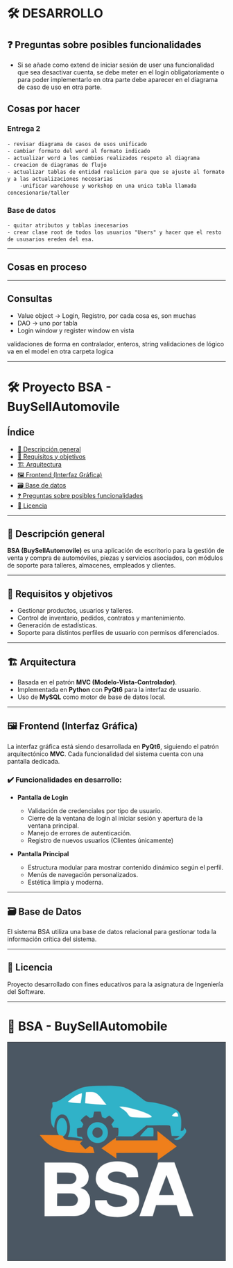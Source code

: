 # 🛠️ DESARROLLO

## ❓ Preguntas sobre posibles funcionalidades
- Si se añade como extend de iniciar sesión de user una funcionalidad que sea desactivar cuenta, se debe meter en el login obligatoriamente o para poder implementarlo en otra parte debe aparecer en el diagrama de caso de uso en otra parte.

## Cosas por hacer 

  ### Entrega 2
    - revisar diagrama de casos de usos unificado
    - cambiar formato del word al formato indicado 
    - actualizar word a los cambios realizados respeto al diagrama
    - creacion de diagramas de flujo
    - actualizar tablas de entidad realicion para que se ajuste al formato y a las actualizaciones necesarias
        -unificar warehouse y workshop en una unica tabla llamada concesionario/taller
  
  ### Base de datos
    - quitar atributos y tablas inecesarios
    - crear clase root de todos los usuarios "Users" y hacer que el resto de ususarios ereden del esa.

---

## Cosas en proceso

---

## Consultas
- Value object -> Login, Registro, por cada cosa es, son muchas
- DAO -> uno por tabla
- Login window y register window en vista

validaciones de forma en contralador, enteros, string
validaciones de lógico va en el model en otra carpeta logica

---
# 🛠️ Proyecto BSA - BuySellAutomovile

## Índice

- [📌 Descripción general](#descripción-general)
- [🧠 Requisitos y objetivos](#requisitos-y-objetivos)
- [🏗️ Arquitectura](#arquitectura)
- [🖼️ Frontend (Interfaz Gráfica)](#frontend-interfaz-gráfica)
- [🗃️ Base de datos](#base-de-datos)
- [❓ Preguntas sobre posibles funcionalidades](#preguntas-sobre-posibles-funcionalidades)
- [🧾 Licencia](#licencia)

---

## 📌 Descripción general

  **BSA (BuySellAutomovile)** es una aplicación de escritorio para la gestión de venta y compra de automóviles, piezas y servicios asociados, con módulos de soporte para talleres, almacenes, empleados y clientes.

---

## 🧠 Requisitos y objetivos

  - Gestionar productos, usuarios y talleres.
  - Control de inventario, pedidos, contratos y mantenimiento.
  - Generación de estadísticas.
  - Soporte para distintos perfiles de usuario con permisos diferenciados.

---

## 🏗️ Arquitectura

  - Basada en el patrón **MVC (Modelo-Vista-Controlador)**.
  - Implementada en **Python** con **PyQt6** para la interfaz de usuario.
  - Uso de **MySQL** como motor de base de datos local.

---

## 🖼️ Frontend (Interfaz Gráfica)

  La interfaz gráfica está siendo desarrollada en **PyQt6**, siguiendo el patrón arquitectónico **MVC**. Cada funcionalidad del sistema cuenta con una pantalla dedicada.

### ✔️ Funcionalidades en desarrollo:

- **Pantalla de Login**
  - Validación de credenciales por tipo de usuario.
  - Cierre de la ventana de login al iniciar sesión y apertura de la ventana principal.
  - Manejo de errores de autenticación.
  - Registro de nuevos usuarios (Clientes únicamente)

- **Pantalla Principal**
  - Estructura modular para mostrar contenido dinámico según el perfil.
  - Menús de navegación personalizados.
  - Estética limpia y moderna.

---

## 🗃️ Base de Datos

  El sistema BSA utiliza una base de datos relacional para gestionar toda la información crítica del sistema.

---



## 🧾 Licencia

Proyecto desarrollado con fines educativos para la asignatura de Ingeniería del Software.

---

# 🚗 BSA - BuySellAutomobile

![Logo del proyecto](proyecto_software/resources/images/logo2.jpg)

